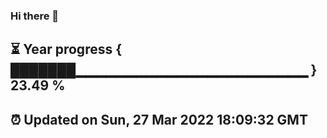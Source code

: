 ### Hi there 👋
⏳ Year progress { ███████▁▁▁▁▁▁▁▁▁▁▁▁▁▁▁▁▁▁▁▁▁▁▁ } 23.49 %
---
⏰ Updated on Sun, 27 Mar 2022 18:09:32 GMT
---
